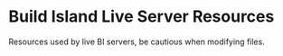 # Build Island Live Server Resources
Resources used by live BI servers, be cautious when modifying files.
